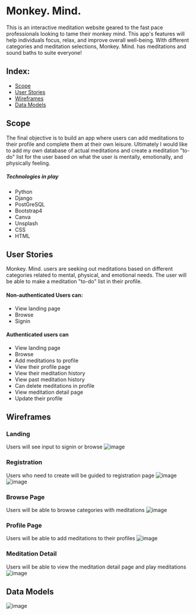 # Monkey. Mind.
This is an interactive meditation website geared to the fast pace professionals looking to tame their monkey mind. This app's features will help individuals focus, relax, and improve overall well-being.
With different categories and meditation selections, Monkey. Mind. has meditations and sound baths to suite everyone!
## Index:

- [Scope](#Scope)
- [User Stories](#user-stories)
- [Wireframes](#wireframes)
- [Data Models](#data-models)

## Scope

The final objective is to build an app where users can add meditations to their profile and complete them at their own leisure. Ultimately I would like to add my own database of actual meditations and create a meditation "to-do" list for the user based on what the user is mentally, emotionally, and physically feeling.

##### Technologies in play

- Python
- Django
- PostGreSQL
- Bootstrap4
- Canva
- Unsplash
- CSS
- HTML
  

## User Stories

Monkey. Mind. users are seeking out meditations based on different categories related to mental, physical, and emotional needs. The user will be able to make a meditation "to-do" list in their profile.

#### Non-authenticated Users can:

- View landing page
- Browse 
- Signin

#### Authenticated users can

- View landing page
- Browse
- Add meditations to profile
- View their profile page
- View their meditation history
- View past meditation history
- Can delete meditations in profile
- View meditation detail page
- Update their profile 

## Wireframes

### Landing

Users will see input to signin or browse
![image](https://user-images.githubusercontent.com/69656339/101191953-3534e380-360f-11eb-82bd-7f4461b918f9.png)
### Registration

Users who need to create will be guided to registration page
![image](https://user-images.githubusercontent.com/69656339/101192111-6f05ea00-360f-11eb-86e3-4a9a040c0056.png)
![image](https://user-images.githubusercontent.com/69656339/101192244-a5dc0000-360f-11eb-8a75-65417da535e8.png)
### Browse Page

Users will be able to browse categories with meditations
![image](https://user-images.githubusercontent.com/69656339/101192634-34e91800-3610-11eb-9577-7c1e1e47041d.png)
### Profile Page

Users will be able to add meditations to their profiles
![image](https://user-images.githubusercontent.com/69656339/101192844-8691a280-3610-11eb-9ad5-f8e9af9885a3.png)
### Meditation Detail

Users will be able to view the meditation detail page and play meditations
![image](https://user-images.githubusercontent.com/69656339/101192969-b5a81400-3610-11eb-81d2-1fe15aaf25d1.png)

## Data Models

![image](https://user-images.githubusercontent.com/69656339/101193049-d6706980-3610-11eb-94d6-1a578b232fda.png)


